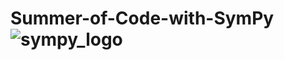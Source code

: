 # Summer-of-Code-with-SymPy![sympy_logo](https://user-images.githubusercontent.com/50987933/161259250-47b7b317-0051-44b7-b3bc-f24f3e18fd94.png)
